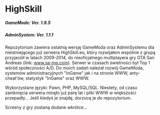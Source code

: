 # HighSkill
##### GameMode: Ver. 1.9.5
##### AdminSystem: Ver. 1.1.1

Repozytorium zawiera ostatnią wersję GameModa oraz AdminSystemu dla nieistniejącego już serwera HighSkill.eu, który rozwijałem wspólnie z grupą przyjaciół w latach 2009-2014, do nieoficjalnego multiplayera gry GTA San Andreas (link: www.sa-mp.com).
Serwer w czasach świetności był Top 1 wśród społeczności A/D. 
Do moich zadań należał rozwój GameModa, systemów administracyjnych "InGame" jak i na stronie WWW, anty-cheat'ów, statystyk "InGame" oraz WWW.

Wykorzystane języki: Pawn, PHP, MySQL/SQL.
Niestety, od czasu zamknięcia serwera minęło już parę lat i pliki WWW w większości przepadły... Jeśli kiedyś je znajdę, dorzucę je do repozytorium.

Screeny z gry zostaną dodane wkrótce...
